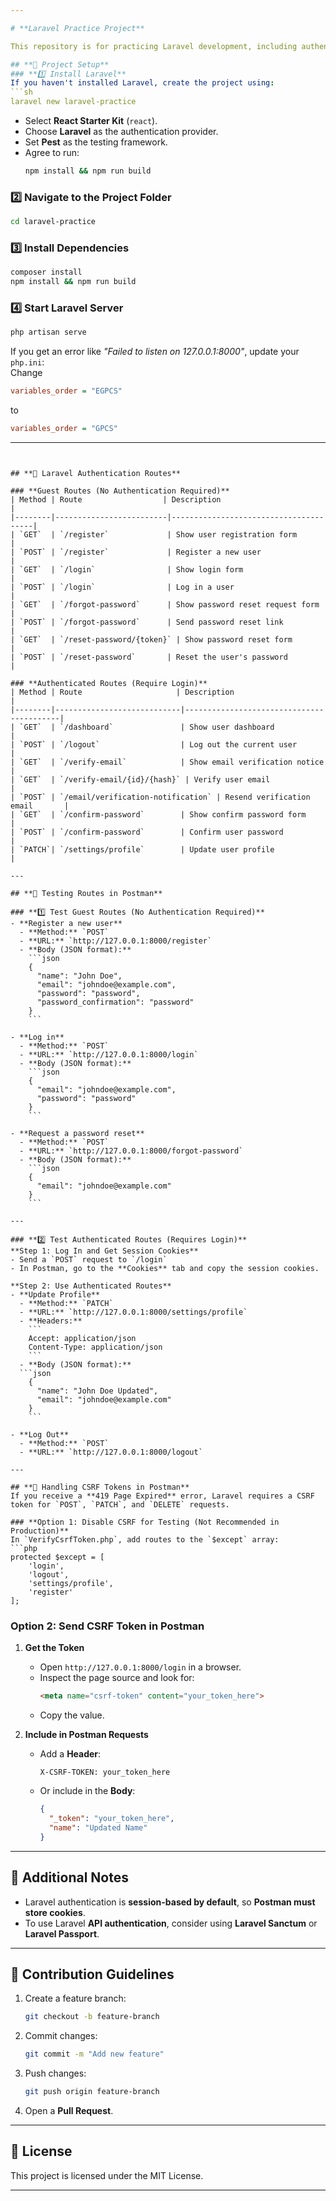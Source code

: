 ```yaml
---

# **Laravel Practice Project**  

This repository is for practicing Laravel development, including authentication, route testing, and API interactions using Postman.  

## **📌 Project Setup**  
### **1️⃣ Install Laravel**  
If you haven't installed Laravel, create the project using:  
```sh
laravel new laravel-practice
```  
- Select **React Starter Kit** (`react`).  
- Choose **Laravel** as the authentication provider.  
- Set **Pest** as the testing framework.  
- Agree to run:  
  ```sh
  npm install && npm run build
  ```

### **2️⃣ Navigate to the Project Folder**  
```sh
cd laravel-practice
```

### **3️⃣ Install Dependencies**  
```sh
composer install
npm install && npm run build
```

### **4️⃣ Start Laravel Server**
```sh
php artisan serve
```
If you get an error like *"Failed to listen on 127.0.0.1:8000"*, update your `php.ini`:  
Change  
```ini
variables_order = "EGPCS"
```
to  
```ini
variables_order = "GPCS"
```

---
```


## **📌 Laravel Authentication Routes**  

### **Guest Routes (No Authentication Required)**
| Method | Route                  | Description                           |
|--------|-------------------------|---------------------------------------|
| `GET`  | `/register`             | Show user registration form          |
| `POST` | `/register`             | Register a new user                  |
| `GET`  | `/login`                | Show login form                      |
| `POST` | `/login`                | Log in a user                        |
| `GET`  | `/forgot-password`      | Show password reset request form     |
| `POST` | `/forgot-password`      | Send password reset link             |
| `GET`  | `/reset-password/{token}` | Show password reset form           |
| `POST` | `/reset-password`       | Reset the user's password            |

### **Authenticated Routes (Require Login)**
| Method | Route                     | Description                              |
|--------|----------------------------|------------------------------------------|
| `GET`  | `/dashboard`               | Show user dashboard                      |
| `POST` | `/logout`                  | Log out the current user                 |
| `GET`  | `/verify-email`            | Show email verification notice           |
| `GET`  | `/verify-email/{id}/{hash}` | Verify user email                        |
| `POST` | `/email/verification-notification` | Resend verification email       |
| `GET`  | `/confirm-password`        | Show confirm password form               |
| `POST` | `/confirm-password`        | Confirm user password                    |
| `PATCH`| `/settings/profile`        | Update user profile                      |

---

## **📌 Testing Routes in Postman**  

### **1️⃣ Test Guest Routes (No Authentication Required)**  
- **Register a new user**
  - **Method:** `POST`
  - **URL:** `http://127.0.0.1:8000/register`
  - **Body (JSON format):**
    ```json
    {
      "name": "John Doe",
      "email": "johndoe@example.com",
      "password": "password",
      "password_confirmation": "password"
    }
    ```
  
- **Log in**
  - **Method:** `POST`
  - **URL:** `http://127.0.0.1:8000/login`
  - **Body (JSON format):**
    ```json
    {
      "email": "johndoe@example.com",
      "password": "password"
    }
    ```

- **Request a password reset**
  - **Method:** `POST`
  - **URL:** `http://127.0.0.1:8000/forgot-password`
  - **Body (JSON format):**
    ```json
    {
      "email": "johndoe@example.com"
    }
    ```

---

### **2️⃣ Test Authenticated Routes (Requires Login)**  
**Step 1: Log In and Get Session Cookies**  
- Send a `POST` request to `/login`
- In Postman, go to the **Cookies** tab and copy the session cookies.

**Step 2: Use Authenticated Routes**  
- **Update Profile**
  - **Method:** `PATCH`
  - **URL:** `http://127.0.0.1:8000/settings/profile`
  - **Headers:**
    ```
    Accept: application/json
    Content-Type: application/json
    ```
  - **Body (JSON format):**
  ```json
    {
      "name": "John Doe Updated",
      "email": "johndoe@example.com"
    }
    ```

- **Log Out**
  - **Method:** `POST`
  - **URL:** `http://127.0.0.1:8000/logout`

---

## **📌 Handling CSRF Tokens in Postman**  
If you receive a **419 Page Expired** error, Laravel requires a CSRF token for `POST`, `PATCH`, and `DELETE` requests.

### **Option 1: Disable CSRF for Testing (Not Recommended in Production)**
In `VerifyCsrfToken.php`, add routes to the `$except` array:
```php
protected $except = [
    'login',
    'logout',
    'settings/profile',
    'register'
];
```

### **Option 2: Send CSRF Token in Postman**
1. **Get the Token**  
   - Open `http://127.0.0.1:8000/login` in a browser.
   - Inspect the page source and look for:
     ```html
     <meta name="csrf-token" content="your_token_here">
     ```
   - Copy the value.

2. **Include in Postman Requests**  
   - Add a **Header**:
     ```
     X-CSRF-TOKEN: your_token_here
     ```
   - Or include in the **Body**:
     ```json
     {
       "_token": "your_token_here",
       "name": "Updated Name"
     }
     ```

---

## **📌 Additional Notes**
- Laravel authentication is **session-based by default**, so **Postman must store cookies**.
- To use Laravel **API authentication**, consider using **Laravel Sanctum** or **Laravel Passport**.

---

## **📌 Contribution Guidelines**
1. Create a feature branch:  
   ```sh
   git checkout -b feature-branch
   ```
2. Commit changes:  
   ```sh
   git commit -m "Add new feature"
   ```
3. Push changes:  
   ```sh
   git push origin feature-branch
   ```
4. Open a **Pull Request**.

---

## **📌 License**
This project is licensed under the MIT License.  

---
